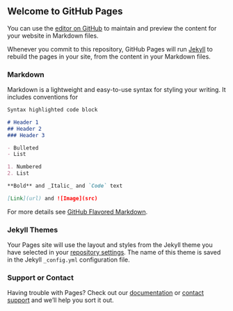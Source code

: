 ## Welcome to GitHub Pages

You can use the [editor on GitHub](https://github.com/yashrasniya/yash-rasniya/edit/master/README.md) to maintain and preview the content for your website in Markdown files.

Whenever you commit to this repository, GitHub Pages will run [Jekyll](https://jekyllrb.com/) to rebuild the pages in your site, from the content in your Markdown files.

### Markdown

Markdown is a lightweight and easy-to-use syntax for styling your writing. It includes conventions for

```markdown
Syntax highlighted code block

# Header 1
## Header 2
### Header 3

- Bulleted
- List

1. Numbered
2. List

**Bold** and _Italic_ and `Code` text

[Link](url) and ![Image](src)
```

For more details see [GitHub Flavored Markdown](https://guides.github.com/features/mastering-markdown/).

### Jekyll Themes

Your Pages site will use the layout and styles from the Jekyll theme you have selected in your [repository settings](https://github.com/yashrasniya/yash-rasniya/settings). The name of this theme is saved in the Jekyll `_config.yml` configuration file.

### Support or Contact

Having trouble with Pages? Check out our [documentation](https://yashrasniya.github.io/yash-rasniya/contact) or [contact support](https://yashrasniya.github.io/yash-rasniya/contact) and we’ll help you sort it out.

